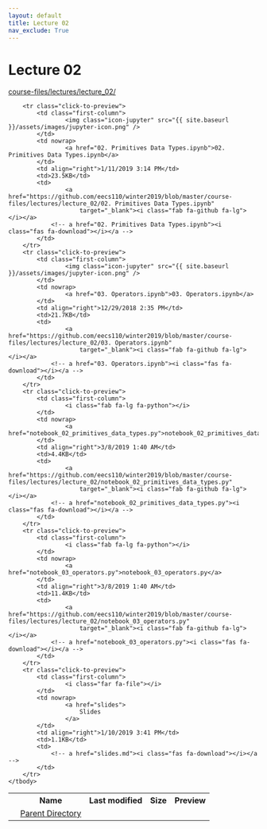 ```yaml
---
layout: default
title: Lecture 02
nav_exclude: True
---
```


# Lecture 02

[course-files/lectures/lecture_02/](.)

<table class="tbl-files">
    <tbody>
        <tr>
            <th valign="top"></th>
            <th>Name</th>
            <th>Last modified</th>
            <th>Size</th>
            <th>Preview</th>
        </tr>
        <tr>
            <td valign="top">
                <i class="fa fa-folder-open"></i>
            </td>
            <td><a href="../">Parent Directory</a></td>
            <td>&nbsp;</td>
            <td>&nbsp;</td>
            <td>&nbsp;</td>
        </tr>

        <tr class="click-to-preview">
            <td class="first-column">
                    <img class="icon-jupyter" src="{{ site.baseurl }}/assets/images/jupyter-icon.png" />
            </td>
            <td nowrap>
                    <a href="02. Primitives Data Types.ipynb">02. Primitives Data Types.ipynb</a>
            </td>
            <td align="right">1/11/2019 3:14 PM</td>
            <td>23.5KB</td>
            <td>
                    <a href="https://github.com/eecs110/winter2019/blob/master/course-files/lectures/lecture_02/02. Primitives Data Types.ipynb" 
                        target="_blank"><i class="fab fa-github fa-lg"></i></a>
                <!-- a href="02. Primitives Data Types.ipynb"><i class="fas fa-download"></i></a -->
            </td>
        </tr>
        <tr class="click-to-preview">
            <td class="first-column">
                    <img class="icon-jupyter" src="{{ site.baseurl }}/assets/images/jupyter-icon.png" />
            </td>
            <td nowrap>
                    <a href="03. Operators.ipynb">03. Operators.ipynb</a>
            </td>
            <td align="right">12/29/2018 2:35 PM</td>
            <td>21.7KB</td>
            <td>
                    <a href="https://github.com/eecs110/winter2019/blob/master/course-files/lectures/lecture_02/03. Operators.ipynb" 
                        target="_blank"><i class="fab fa-github fa-lg"></i></a>
                <!-- a href="03. Operators.ipynb"><i class="fas fa-download"></i></a -->
            </td>
        </tr>
        <tr class="click-to-preview">
            <td class="first-column">
                    <i class="fab fa-lg fa-python"></i>
            </td>
            <td nowrap>
                    <a href="notebook_02_primitives_data_types.py">notebook_02_primitives_data_types.py</a>
            </td>
            <td align="right">3/8/2019 1:40 AM</td>
            <td>4.4KB</td>
            <td>
                    <a href="https://github.com/eecs110/winter2019/blob/master/course-files/lectures/lecture_02/notebook_02_primitives_data_types.py" 
                        target="_blank"><i class="fab fa-github fa-lg"></i></a>
                <!-- a href="notebook_02_primitives_data_types.py"><i class="fas fa-download"></i></a -->
            </td>
        </tr>
        <tr class="click-to-preview">
            <td class="first-column">
                    <i class="fab fa-lg fa-python"></i>
            </td>
            <td nowrap>
                    <a href="notebook_03_operators.py">notebook_03_operators.py</a>
            </td>
            <td align="right">3/8/2019 1:40 AM</td>
            <td>11.4KB</td>
            <td>
                    <a href="https://github.com/eecs110/winter2019/blob/master/course-files/lectures/lecture_02/notebook_03_operators.py" 
                        target="_blank"><i class="fab fa-github fa-lg"></i></a>
                <!-- a href="notebook_03_operators.py"><i class="fas fa-download"></i></a -->
            </td>
        </tr>
        <tr class="click-to-preview">
            <td class="first-column">
                    <i class="far fa-file"></i>
            </td>
            <td nowrap>
                    <a href="slides">
                        Slides
                    </a>
            </td>
            <td align="right">1/10/2019 3:41 PM</td>
            <td>1.1KB</td>
            <td>
                <!-- a href="slides.md"><i class="fas fa-download"></i></a -->
            </td>
        </tr>
    </tbody>
</table>

